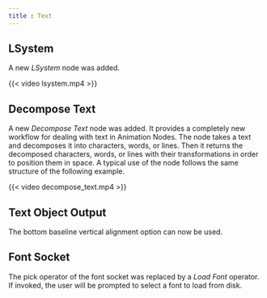 ```yaml
---
title : Text
---
```


## LSystem

A new *LSystem* node was added.

{{< video lsystem.mp4 >}}

## Decompose Text

A new *Decompose Text* node was added. It provides a completely new workflow
for dealing with text in Animation Nodes. The node takes a text and decomposes
it into characters, words, or lines. Then it returns the decomposed characters,
words, or lines with their transformations in order to position them in space.
A typical use of the node follows the same structure of the following example.

{{< video decompose_text.mp4 >}}

## Text Object Output

The bottom baseline vertical alignment option can now be used.

## Font Socket

The pick operator of the font socket was replaced by a *Load Font* operator.
If invoked, the user will be prompted to select a font to load from disk.
